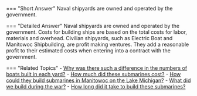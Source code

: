 
=== "Short Answer"
    Naval shipyards are owned and operated by the government.

=== "Detailed Answer"
    Naval shipyards are owned and operated by the government.  Costs for building ships are based on the total costs for labor, materials and overhead.  Civilian shipyards, such as Electric Boat and Manitowoc Shipbuilding, are profit making ventures.  They add a reasonable profit to their estimated costs when entering into a contract with the government.

=== "Related Topics"
    - [Why was there such a difference in the numbers of boats built in each yard?](../FAQs/why-was-there-such-a-difference-in-the-numbers-of-boats-built-in-each-yard.md)
    - [How much did these submarines cost?](../FAQs/how-much-did-these-submarines-cost.md)
    - [How could they build submarines in Manitowoc on the Lake Michigan?](../FAQs/how-could-they-build-submarines-in-manitowoc-on-the-lake-michigan.md)
    - [What did we build during the war?](../FAQs/what-did-we-build-during-the-war.md)
    - [How long did it take to build these submarines?](../FAQs/how-long-did-it-take-to-build-these-submarines.md)
